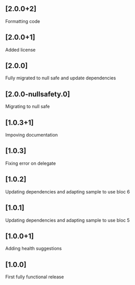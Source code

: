 ## [2.0.0+2]

Formatting code

## [2.0.0+1]

Added license

## [2.0.0]

Fully migrated to null safe and update dependencies

## [2.0.0-nullsafety.0]

Migrating to null safe

## [1.0.3+1]

Impoving documentation

## [1.0.3]

Fixing error on delegate

## [1.0.2]

Updating dependencies and adapting sample to use bloc 6

## [1.0.1]

Updating dependencies and adapting sample to use bloc 5

## [1.0.0+1]

Adding health suggestions

## [1.0.0]

First fully functional release
